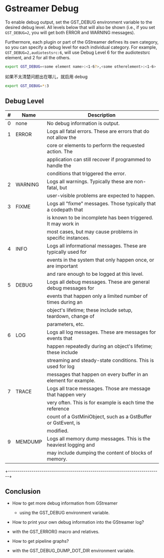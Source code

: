 # Gstreamer Debug


To enable debug output, set the GST_DEBUG environment variable to the desired debug level. All levels below that will also be shown (i.e., if you set `GST_DEBUG=2`, you will get both ERROR and WARNING messages).

Furthermore, each plugin or part of the GStreamer defines its own category, so you can specify a debug level for each individual category. For example, `GST_DEBUG=2,audiotestsrc:6`, will use Debug Level 6 for the audiotestsrc element, and 2 for all the others.

```sh
export GST_DEBUG=<some element name>:<1-6?>,<some otherelement>:<1-6>
```

如果不太清楚问题出在哪儿，就启用 debug

```sh
export GST_DEBUG=*:3 
```

## Debug Level

| # | Name    | Description                                                    |
|---|---------|----------------------------------------------------------------|
| 0 | none    | No debug information is output.                                |
| 1 | ERROR   | Logs all fatal errors. These are errors that do not allow the  |
|   |         | core or elements to perform the requested action. The          |
|   |         | application can still recover if programmed to handle the      |
|   |         | conditions that triggered the error.                           |
| 2 | WARNING | Logs all warnings. Typically these are non-fatal, but          |
|   |         | user-visible problems are expected to happen.                  |
| 3 | FIXME   | Logs all "fixme" messages. Those typically that a codepath that|
|   |         | is known to be incomplete has been triggered. It may work in   |
|   |         | most cases, but may cause problems in specific instances.      |
| 4 | INFO    | Logs all informational messages. These are typically used for  |
|   |         | events in the system that only happen once, or are important   |
|   |         | and rare enough to be logged at this level.                    |
| 5 | DEBUG   | Logs all debug messages. These are general debug messages for  |
|   |         | events that happen only a limited number of times during an    |
|   |         | object's lifetime; these include setup, teardown, change of    |
|   |         | parameters, etc.                                               |
| 6 | LOG     | Logs all log messages. These are messages for events that      |
|   |         | happen repeatedly during an object's lifetime; these include   |
|   |         | streaming and steady-state conditions. This is used for log    |
|   |         | messages that happen on every buffer in an element for example.|
| 7 | TRACE   | Logs all trace messages. Those are message that happen very    |
|   |         | very often. This is for example is each time the reference     |
|   |         | count of a GstMiniObject, such as a GstBuffer or GstEvent, is  |
|   |         | modified.                                                      |
| 9 | MEMDUMP | Logs all memory dump messages. This is the heaviest logging and|
|   |         | may include dumping the content of blocks of memory.           |
+------------------------------------------------------------------------------+


## Conclusion

* How to get more debug information from GStreamer

  - using the GST_DEBUG environment variable.

* How to print your own debug information into the GStreamer log?

 - with the GST_ERROR() macro and relatives.

* How to get pipeline graphs?

 - with the GST_DEBUG_DUMP_DOT_DIR environment variable.
